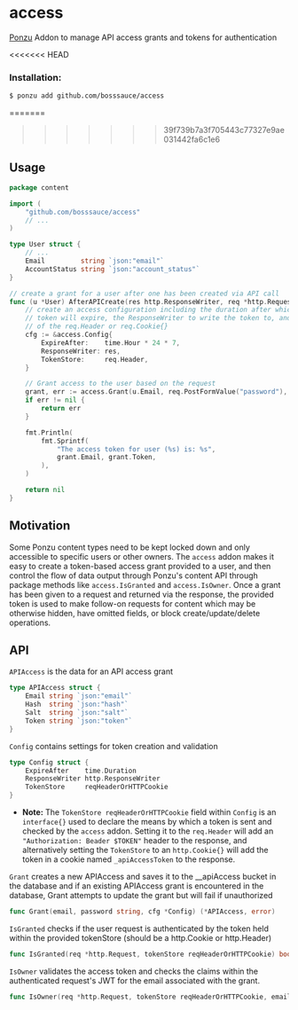 # access
[Ponzu](https://ponzu-cms.org) Addon to manage API access grants and tokens for authentication

<<<<<<< HEAD
### Installation:
```bash
$ ponzu add github.com/bosssauce/access
```

=======
>>>>>>> 39f739b7a3f705443c77327e9ae031442fa6c1e6
## Usage

```go
package content

import (
	"github.com/bosssauce/access"
	// ...
)

type User struct {
    // ... 
	Email         string `json:"email"`
	AccountStatus string `json:"account_status"`
}

// create a grant for a user after one has been created via API call
func (u *User) AfterAPICreate(res http.ResponseWriter, req *http.Request) error {
	// create an access configuration including the duration after which the
	// token will expire, the ResponseWriter to write the token to, and which
	// of the req.Header or req.Cookie{}
	cfg := &access.Config{
		ExpireAfter:    time.Hour * 24 * 7,
		ResponseWriter: res,
		TokenStore:     req.Header,
	}

	// Grant access to the user based on the request
	grant, err := access.Grant(u.Email, req.PostFormValue("password"), cfg)
	if err != nil {
		return err
	}

	fmt.Println(
		fmt.Sprintf(
			"The access token for user (%s) is: %s",
			grant.Email, grant.Token,
		),
	)

	return nil
}
```

## Motivation

Some Ponzu content types need to be kept locked down and only accessible to
specific users or other owners. The `access` addon makes it easy to create a 
token-based access grant provided to a user, and then control the flow of data
output through Ponzu's content API through package methods like `access.IsGranted`
and `access.IsOwner`. Once a grant has been given to a request and returned via the response, the provided token is used to make follow-on requests for content which may be otherwise hidden, have omitted fields, or block create/update/delete operations. 

## API

`APIAccess` is the data for an API access grant
```go
type APIAccess struct {
	Email string `json:"email"`
	Hash  string `json:"hash"`
	Salt  string `json:"salt"`
	Token string `json:"token"`
}
```

`Config` contains settings for token creation and validation
```go
type Config struct {
	ExpireAfter    time.Duration
	ResponseWriter http.ResponseWriter
	TokenStore     reqHeaderOrHTTPCookie
}
```
- **Note:** The `TokenStore reqHeaderOrHTTPCookie` field within `Config` is an `interface{}` used to declare the means by which a token is sent and checked by the `access` addon. Setting it to the `req.Header` will add an `"Authorization: Beader $TOKEN"` header to the response, and alternatively setting the `TokenStore` to an `http.Cookie{}` will add the token in a cookie named `_apiAccessToken` to the response.


`Grant` creates a new APIAccess and saves it to the __apiAccess bucket in the database
and if an existing APIAccess grant is encountered in the database, Grant attempts
to update the grant but will fail if unauthorized
```go
func Grant(email, password string, cfg *Config) (*APIAccess, error)
```


`IsGranted` checks if the user request is authenticated by the token held within
the provided tokenStore (should be a http.Cookie or http.Header)
```go
func IsGranted(req *http.Request, tokenStore reqHeaderOrHTTPCookie) bool
```

`IsOwner` validates the access token and checks the claims within the
authenticated request's JWT for the email associated with the grant.
```go
func IsOwner(req *http.Request, tokenStore reqHeaderOrHTTPCookie, email string) bool
```
